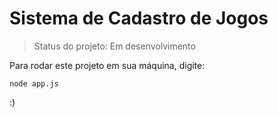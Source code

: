 <h1>Sistema de Cadastro de Jogos</h1>

> Status do projeto: Em desenvolvimento

Para rodar este projeto em sua máquina, digite:

```
node app.js
```

:)
